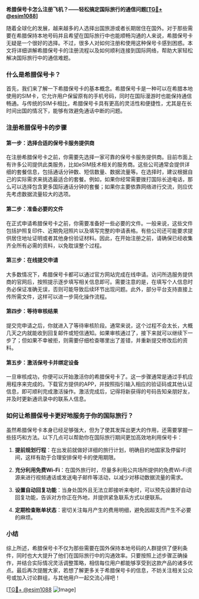 **希腊保号卡怎么注册飞机？——轻松搞定国际旅行的通信问题[[TG💪+ @esim1088](https://t.me/s/esim1088)]**

随着全球化的发展，越来越多的人选择出国旅游或者长期居住在国外。对于那些需要在希腊保持本地号码并且希望在国际旅行中也能顺畅沟通的人来说，希腊保号卡无疑是一个很好的选择。不过，很多人对如何注册和使用这种保号卡感到困惑。本文将详细讲解希腊保号卡的注册流程以及如何顺利连接到国际网络，帮助大家轻松解决国际旅行中的通信难题。

### 什么是希腊保号卡？

首先，我们来了解一下希腊保号卡的基本概念。希腊保号卡是一种可以在希腊本地使用的SIM卡，它允许用户保留原有的手机号码，同时在国际漫游时也能保持通信畅通。与传统的SIM卡相比，希腊保号卡具有更高的灵活性和便捷性，尤其是在长时间出国的情况下，能够有效避免通话中断的问题。

### 注册希腊保号卡的步骤

#### 第一步：选择合适的保号卡服务提供商

在注册希腊保号卡之前，你需要先选择一家可靠的保号卡服务提供商。目前市面上有许多公司提供此类服务，比如eSIM技术相关的服务商。这些公司通常会提供详细的套餐信息，包括通话分钟数、短信数量、数据流量等。在选择时，建议根据自己的实际需求来挑选最适合的套餐。例如，如果你经常需要拨打国际长途电话，那么可以选择包含更多国际通话分钟的套餐；如果你主要依靠网络进行交流，则应优先考虑数据流量较大的选项。

#### 第二步：准备必要的文件

在正式申请希腊保号卡之前，你需要准备好一些必要的文件。一般来说，这些文件包括护照复印件、近期免冠照片以及填写完整的申请表格。有些公司还可能要求提供居住地址证明或者其他身份验证材料。因此，在开始注册之前，请确保已经收集齐全所有必需的资料，以免耽误整个过程。

#### 第三步：在线提交申请

大多数情况下，希腊保号卡都可以通过官方网站完成在线申请。访问所选服务提供商的官网后，按照提示逐步填写相关信息即可。需要注意的是，在填写个人信息时务必保证准确无误，否则可能导致后续环节出现问题。此外，部分平台支持直接上传所需文件，这样可以进一步简化操作流程。

#### 第四步：等待审核结果

提交完申请之后，你就进入了等待审核阶段。通常来说，这个过程不会太长，大概几天之内就能收到回复邮件或短信通知。如果审核通过了，接下来就可以继续下一步了；但如果不幸被拒，则需要仔细检查哪里出了差错，并重新提交修改后的资料。

#### 第五步：激活保号卡并绑定设备

一旦审核成功，你便可以开始激活你的希腊保号卡了。这一步骤通常是通过手机应用程序来完成的。下载官方提供的APP，并按照指引输入相应的验证码或其他认证信息，即可顺利完成激活操作。激活完成后，记得将新获得的号码告知亲朋好友，并及时更新通讯录中的联系人信息。

### 如何让希腊保号卡更好地服务于你的国际旅行？

虽然希腊保号卡本身已经足够强大，但为了使其发挥出更大的作用，还需要掌握一些技巧和方法。以下几点可以帮助你在国际旅行期间更加高效地利用保号卡：

1. **提前规划行程**：在出发前就做好详细的旅行计划，明确目的地国家及停留时间，这样有助于合理安排保号卡的使用期限。
   
2. **充分利用免费Wi-Fi**：在国外旅行时，尽量多利用公共场所提供的免费Wi-Fi资源来进行视频通话或发送电子邮件等活动，以减少对移动数据流量的需求。
   
3. **设置自动回复功能**：当身处国外且无法立即接听来电时，可以预先设置好自动回复功能，告诉对方你正在外地，并提供紧急联系方式以便联系。
   
4. **定期检查账单状态**：密切关注每月产生的费用明细，避免因超支而产生不必要的麻烦。

### 小结

综上所述，希腊保号卡不仅为那些需要在国外保持本地号码的人群提供了便利条件，同时也大大提升了他们在国际旅行中的沟通效率。只要按照上述步骤正确操作，并结合实际情况灵活调整策略，相信每位用户都能够享受到这款产品的诸多优点。最后再次提醒大家，若想了解更多关于希腊保号卡的信息，不妨关注相关公众号或加入讨论群组，与其他用户一起交流心得吧！

[[TG💪+ @esim1088](https://t.me/s/esim1088) ![Image](https://i.postimg.cc/4NQfJmqS/Snipaste-2025-05-13-00-14-12.png)]